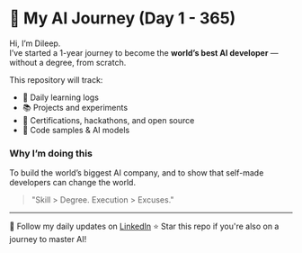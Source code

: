 # 🚀 My AI Journey (Day 1 - 365)

Hi, I’m Dileep.  
I’ve started a 1-year journey to become the **world’s best AI developer** — without a degree, from scratch.

This repository will track:
- 🔧 Daily learning logs
- 📚 Projects and experiments
- 🧠 Certifications, hackathons, and open source
- 🧱 Code samples & AI models

### Why I’m doing this
To build the world’s biggest AI company, and to show that self-made developers can change the world.

> "Skill > Degree. Execution > Excuses."

---

🧠 Follow my daily updates on [LinkedIn](#) 
⭐ Star this repo if you're also on a journey to master AI!
